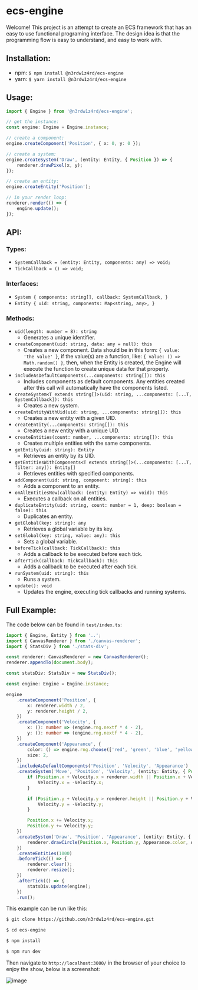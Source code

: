 # ecs-engine

Welcome! This project is an attempt to create an ECS framework that has an easy to use functional programing interface. The design idea is that the programming flow is easy to understand, and easy to work with.

## Installation:
* npm: `$ npm install @n3rdw1z4rd/ecs-engine`
* yarn: `$ yarn install @n3rdw1z4rd/ecs-engine`

## Usage:
```typescript
import { Engine } from '@n3rdw1z4rd/ecs-engine';

// get the instance:
const engine: Engine = Engine.instance;

// create a component:
engine.createComponent('Position', { x: 0, y: 0 });

// create a system:
engine.createSystem('Draw', (entity: Entity, { Position }) => {
    renderer.drawPixel(x, y);
});

// create an entity:
engine.createEntity('Position');

// in your render loop:
renderer.render(() => {
    engine.update();
});
```

## API:

### Types:
- `SystemCallback = (entity: Entity, components: any) => void;`
- `TickCallback = () => void;`

### Interfaces:
- `System { components: string[], callback: SystemCallback, }`
- `Entity { uid: string, components: Map<string, any>, }`

### Methods:
- `uid(length: number = 8): string`
  - Generates a unique identifier.
- `createComponent(uid: string, data: any = null): this`
  - Creates a new component. Data should be in this form: `{ value: 'the value' }`, if the value(s) are a function, like: `{ value: () => Math.random() }`, then, when the Entity is created, the Engine will execute the function to create unique data for that property.
- `includeAsDefaultComponents(...components: string[]): this`
  - Includes components as default components. Any entities created after this call will automatically have the components listed.
- `createSystem<T extends string[]>(uid: string, ...components: [...T, SystemCallback]): this`
  - Creates a new system. 
- `createEntityWithUid(uid: string, ...components: string[]): this`
  - Creates a new entity with a given UID.
- `createEntity(...components: string[]): this`
  - Creates a new entity with a unique UID.
- `createEntities(count: number, ...components: string[]): this`
  - Creates multiple entities with the same components.
- `getEntity(uid: string): Entity`
  - Retrieves an entity by its UID.
- `getEntitiesWithComponents<T extends string[]>(...components: [...T, filter: any]): Entity[]`
  - Retrieves entities with specified components.
- `addComponent(uid: string, component: string): this`
  - Adds a component to an entity.
- `onAllEntitiesNow(callback: (entity: Entity) => void): this`
  - Executes a callback on all entities.
- `duplicateEntity(uid: string, count: number = 1, deep: boolean = false): this`
  - Duplicates an entity.
- `getGlobal(key: string): any`
  - Retrieves a global variable by its key.
- `setGlobal(key: string, value: any): this`
  - Sets a global variable.
- `beforeTick(callback: TickCallback): this`
  - Adds a callback to be executed before each tick.
- `afterTick(callback: TickCallback): this`
  - Adds a callback to be executed after each tick.
- `runSystem(uid: string): this`
  - Runs a system.
- `update(): void`
  - Updates the engine, executing tick callbacks and running systems.

## Full Example:
The code below can be found in `test/index.ts`:
```typescript
import { Engine, Entity } from '..';
import { CanvasRenderer } from './canvas-renderer';
import { StatsDiv } from './stats-div';

const renderer: CanvasRenderer = new CanvasRenderer();
renderer.appendTo(document.body);

const statsDiv: StatsDiv = new StatsDiv();

const engine: Engine = Engine.instance;

engine
    .createComponent('Position', {
        x: renderer.width / 2,
        y: renderer.height / 2,
    })
    .createComponent('Velocity', {
        x: (): number => (engine.rng.nextf * 4 - 2),
        y: (): number => (engine.rng.nextf * 4 - 2),
    })
    .createComponent('Appearance', {
        color: () => engine.rng.choose(['red', 'green', 'blue', 'yellow']),
        size: 2,
    })
    .includeAsDefaultComponents('Position', 'Velocity', 'Appearance')
    .createSystem('Move', 'Position', 'Velocity', (entity: Entity, { Position, Velocity }) => {
        if (Position.x + Velocity.x > renderer.width || Position.x + Velocity.x < 0) {
            Velocity.x = -Velocity.x;
        }

        if (Position.y + Velocity.y > renderer.height || Position.y + Velocity.y < 0) {
            Velocity.y = -Velocity.y;
        }

        Position.x += Velocity.x;
        Position.y += Velocity.y;
    })
    .createSystem('Draw', 'Position', 'Appearance', (entity: Entity, { Position, Appearance }) => {
        renderer.drawCircle(Position.x, Position.y, Appearance.color, Appearance.size);
    })
    .createEntities(1000)
    .beforeTick(() => {
        renderer.clear();
        renderer.resize();
    })
    .afterTick(() => {
        statsDiv.update(engine);
    })
    .run();
```
This example can be run like this:
```bash
$ git clone https://github.com/n3rdw1z4rd/ecs-engine.git

$ cd ecs-engine

$ npm install

$ npm run dev
```
Then navigate to `http://localhost:3000/` in the browser of your choice to enjoy the show, below is a screenshot:

![image](https://github.com/JohnCWakley/ecs-engine/assets/33690133/d6e07110-33f6-4b87-a569-6239e540affe)